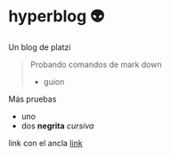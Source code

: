 # hyperblog 👽
Un blog de platzi
> Probando comandos de mark down
> - guion

Más pruebas
* uno
* dos
**negrita** *cursiva* 

link con el ancla [link][link]

[link]: https://www.google.com/search?q=imagen&oq=&aqs=chrome.0.35i39i362l7j69i59i450.356562550j0j7&sourceid=chrome&ie=UTF-8
